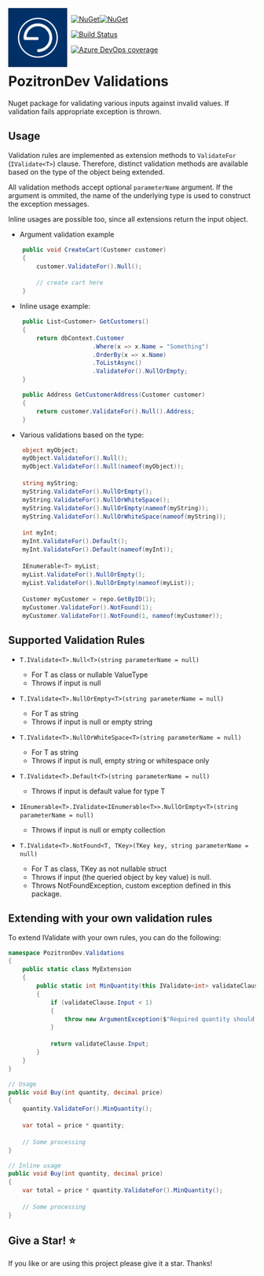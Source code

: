 <img align="left" src="pozitronlogo.png" width="120" height="120">

&nbsp; [![NuGet](https://img.shields.io/nuget/v/PozitronDev.Validations.svg)](https://www.nuget.org/packages/PozitronDev.Validations)[![NuGet](https://img.shields.io/nuget/dt/PozitronDev.Validations.svg)](https://www.nuget.org/packages/PozitronDev.Validations)

&nbsp; [![Build Status](https://dev.azure.com/pozitrondev/PozitronDev.Validations/_apis/build/status/fiseni.PozitronDev.Validations?branchName=master)](https://dev.azure.com/pozitrondev/PozitronDev.Validations/_build/latest?definitionId=4&branchName=master)

&nbsp; [![Azure DevOps coverage](https://img.shields.io/azure-devops/coverage/pozitrondev/PozitronDev.Validations/4.svg)](https://dev.azure.com/pozitrondev/PozitronDev.Validations/_build/latest?definitionId=4&branchName=master)

# PozitronDev Validations

Nuget package for validating various inputs against invalid values. If validation fails appropriate exception is thrown.

## Usage

Validation rules are implemented as extension methods to `ValidateFor` (`IValidate<T>`) clause. Therefore, distinct validation methods are available based on the type of the object being extended.

All validation methods accept optional `parameterName` argument. If the argument is ommited, the name of the underlying type is used to construct the exception messages.

Inline usages are possible too, since all extensions return the input object. 

- Argument validation example

```c#
    public void CreateCart(Customer customer)
    {
        customer.ValidateFor().Null();

        // create cart here
    }
```

- Inline usage example:

```c#
    public List<Customer> GetCustomers()
    {
        return dbContext.Customer
                        .Where(x => x.Name = "Something")
                        .OrderBy(x => x.Name)
                        .ToListAsync()
                        .ValidateFor().NullOrEmpty;
    }
```

```c#
    public Address GetCustomerAddress(Customer customer)
    {
        return customer.ValidateFor().Null().Address;
    }
```

- Various validations based on the type:

```c#
    object myObject;
    myObject.ValidateFor().Null();
    myObject.ValidateFor().Null(nameof(myObject));

    string myString;
    myString.ValidateFor().NullOrEmpty();
    myString.ValidateFor().NullOrWhiteSpace();
    myString.ValidateFor().NullOrEmpty(nameof(myString));
    myString.ValidateFor().NullOrWhiteSpace(nameof(myString));

    int myInt;
    myInt.ValidateFor().Default();
    myInt.ValidateFor().Default(nameof(myInt));

    IEnumerable<T> myList;
    myList.ValidateFor().NullOrEmpty();
    myList.ValidateFor().NullOrEmpty(nameof(myList));

    Customer myCustomer = repo.GetByID(1);
    myCustomer.ValidateFor().NotFound(1);
    myCustomer.ValidateFor().NotFound(1, nameof(myCustomer));

```




## Supported Validation Rules

- `T.IValidate<T>.Null<T>(string parameterName = null)`
  - For T as class or nullable ValueType
  - Throws if input is null

- `T.IValidate<T>.NullOrEmpty<T>(string parameterName = null)`
  - For T as string
  - Throws if input is null or empty string

- `T.IValidate<T>.NullOrWhiteSpace<T>(string parameterName = null)`
  - For T as string
  - Throws if input is null, empty string or whitespace only

- `T.IValidate<T>.Default<T>(string parameterName = null)`
  - Throws if input is default value for type T

- `IEnumerable<T>.IValidate<IEnumerable<T>>.NullOrEmpty<T>(string parameterName = null)`
  - Throws if input is null or empty collection

- `T.IValidate<T>.NotFound<T, TKey>(TKey key, string parameterName = null)`
  - For T as class, TKey as not nullable struct
  - Throws if input (the queried object by key value) is null.
  - Throws NotFoundException, custom exception defined in this package.

## Extending with your own validation rules

To extend IValidate with your own rules, you can do the following:

```c#
namespace PozitronDev.Validations
{
    public static class MyExtension
    {
        public static int MinQuantity(this IValidate<int> validateClause)
        {
            if (validateClause.Input < 1)
            {
                throw new ArgumentException($"Required quantity should not be less than 1.");
            }

            return validateClause.Input;
        }
    }
}
```
```c#
// Usage
public void Buy(int quantity, decimal price)
{
    quantity.ValidateFor().MinQuantity();

    var total = price * quantity;
    
    // Some processing
}
```
```c#
// Inline usage
public void Buy(int quantity, decimal price)
{
    var total = price * quantity.ValidateFor().MinQuantity();
    
    // Some processing
}
```

## Give a Star! :star:
If you like or are using this project please give it a star. Thanks!
